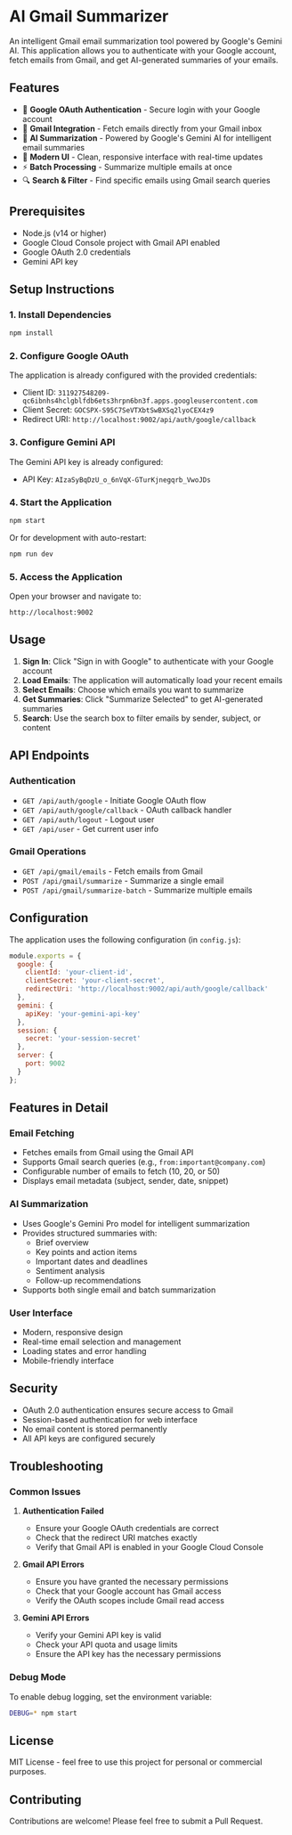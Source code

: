 # AI Gmail Summarizer

An intelligent Gmail email summarization tool powered by Google's Gemini AI. This application allows you to authenticate with your Google account, fetch emails from Gmail, and get AI-generated summaries of your emails.

## Features

- 🔐 **Google OAuth Authentication** - Secure login with your Google account
- 📧 **Gmail Integration** - Fetch emails directly from your Gmail inbox
- 🤖 **AI Summarization** - Powered by Google's Gemini AI for intelligent email summaries
- 📱 **Modern UI** - Clean, responsive interface with real-time updates
- ⚡ **Batch Processing** - Summarize multiple emails at once
- 🔍 **Search & Filter** - Find specific emails using Gmail search queries

## Prerequisites

- Node.js (v14 or higher)
- Google Cloud Console project with Gmail API enabled
- Google OAuth 2.0 credentials
- Gemini API key

## Setup Instructions

### 1. Install Dependencies

```bash
npm install
```

### 2. Configure Google OAuth

The application is already configured with the provided credentials:
- Client ID: `311927548209-qc6ibnhs4hclgblfdb6ets3hrpn6bn3f.apps.googleusercontent.com`
- Client Secret: `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`
- Redirect URI: `http://localhost:9002/api/auth/google/callback`

### 3. Configure Gemini API

The Gemini API key is already configured:
- API Key: `AIzaSyBqDzU_o_6nVqX-GTurKjnegqrb_VwoJDs`

### 4. Start the Application

```bash
npm start
```

Or for development with auto-restart:

```bash
npm run dev
```

### 5. Access the Application

Open your browser and navigate to:
```
http://localhost:9002
```

## Usage

1. **Sign In**: Click "Sign in with Google" to authenticate with your Google account
2. **Load Emails**: The application will automatically load your recent emails
3. **Select Emails**: Choose which emails you want to summarize
4. **Get Summaries**: Click "Summarize Selected" to get AI-generated summaries
5. **Search**: Use the search box to filter emails by sender, subject, or content

## API Endpoints

### Authentication
- `GET /api/auth/google` - Initiate Google OAuth flow
- `GET /api/auth/google/callback` - OAuth callback handler
- `GET /api/auth/logout` - Logout user
- `GET /api/user` - Get current user info

### Gmail Operations
- `GET /api/gmail/emails` - Fetch emails from Gmail
- `POST /api/gmail/summarize` - Summarize a single email
- `POST /api/gmail/summarize-batch` - Summarize multiple emails

## Configuration

The application uses the following configuration (in `config.js`):

```javascript
module.exports = {
  google: {
    clientId: 'your-client-id',
    clientSecret: 'your-client-secret',
    redirectUri: 'http://localhost:9002/api/auth/google/callback'
  },
  gemini: {
    apiKey: 'your-gemini-api-key'
  },
  session: {
    secret: 'your-session-secret'
  },
  server: {
    port: 9002
  }
};
```

## Features in Detail

### Email Fetching
- Fetches emails from Gmail using the Gmail API
- Supports Gmail search queries (e.g., `from:important@company.com`)
- Configurable number of emails to fetch (10, 20, or 50)
- Displays email metadata (subject, sender, date, snippet)

### AI Summarization
- Uses Google's Gemini Pro model for intelligent summarization
- Provides structured summaries with:
  - Brief overview
  - Key points and action items
  - Important dates and deadlines
  - Sentiment analysis
  - Follow-up recommendations
- Supports both single email and batch summarization

### User Interface
- Modern, responsive design
- Real-time email selection and management
- Loading states and error handling
- Mobile-friendly interface

## Security

- OAuth 2.0 authentication ensures secure access to Gmail
- Session-based authentication for web interface
- No email content is stored permanently
- All API keys are configured securely

## Troubleshooting

### Common Issues

1. **Authentication Failed**
   - Ensure your Google OAuth credentials are correct
   - Check that the redirect URI matches exactly
   - Verify that Gmail API is enabled in your Google Cloud Console

2. **Gmail API Errors**
   - Ensure you have granted the necessary permissions
   - Check that your Google account has Gmail access
   - Verify the OAuth scopes include Gmail read access

3. **Gemini API Errors**
   - Verify your Gemini API key is valid
   - Check your API quota and usage limits
   - Ensure the API key has the necessary permissions

### Debug Mode

To enable debug logging, set the environment variable:
```bash
DEBUG=* npm start
```

## License

MIT License - feel free to use this project for personal or commercial purposes.

## Contributing

Contributions are welcome! Please feel free to submit a Pull Request.
